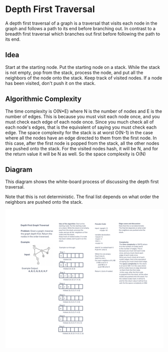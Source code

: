 # Depth First Traversal

A depth first traversal of a graph is a traversal that visits each node in the graph and follows a path to its end before branching out. In contrast to a breadth first traversal which branches out first before following the path to its end.

## Idea

Start at the 
starting node. Put the starting node
on a stack. While the stack is not empty,
pop from the stack, process the 
node, and put all the  neighbors of the 
node onto the stack.
Keep track of visited nodes. If a node
has been visited, don't push it on the
stack.

## Algorithmic Complexity

The time complexity is O(N*E) where 
N is the number of nodes and E
is the number of edges. This is 
because you must visit each node
once, and you must check each
edge of each node once.
Since you much check all of each 
node's edges, that is the equivalent
of saying you must check each edge.
The space complexity for the stack
is at worst O(N-1) in the case where 
all the nodes have an edge directed
 to them from the first node. 
 In this case, after the first node
is popped from the stack, all the other 
nodes are pushed onto the stack. For 
the visited nodes hash, it will be N,
and for the return value it will be N as
well. So the space complexity is O(N)


## Diagram

This diagram shows the white-board process of discussing the depth first traversal.

Note that this is not deterministic.
The final list depends on what order
the neighbors are pushed onto the
stack.

![Depth first traversal diagram][diagram]

[diagram]: docs/images/depth-first-tree.png

